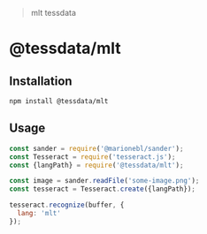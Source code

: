 > mlt tessdata

# @tessdata/mlt

## Installation

```
npm install @tessdata/mlt
```

## Usage

```js
const sander = require('@marionebl/sander');
const Tesseract = require('tesseract.js');
const {langPath} = require('@tessdata/mlt');

const image = sander.readFile('some-image.png');
const tesseract = Tesseract.create({langPath});

tesseract.recognize(buffer, {
  lang: 'mlt'
});
```
